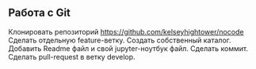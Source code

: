 ## Работа с Git

Клонировать репозиторий  https://github.com/kelseyhightower/nocode
Сделать отдельную feature-ветку.
Создать собственный каталог.
Добавить Readme файл и свой jupyter-ноутбук файл.
Сделать коммит.
Сделать pull-request в ветку develop.